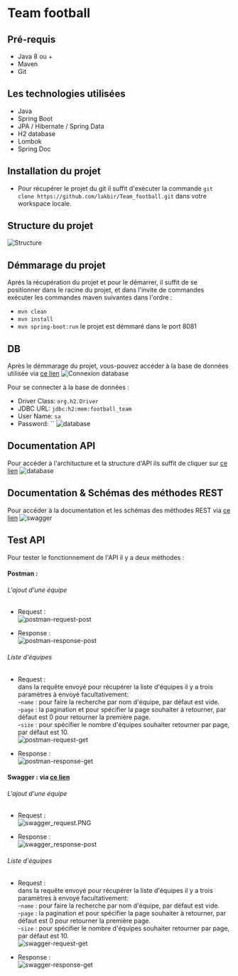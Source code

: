 # Team football

## Pré-requis

  - Java 8 ou +
  - Maven
  - Git

## Les technologies utilisées

  - Java
  - Spring Boot
  - JPA / Hibernate / Spring Data
  - H2 database
  - Lombok
  - Spring Doc
  
## Installation du projet

- Pour récupérer le projet du git il suffit d'exécuter la commande `git clone https://github.com/lakbir/Team_football.git` dans votre workspace locale.

## Structure du projet
![Structure](img/project.PNG)

## Démmarage du projet

Après la récupération du projet et pour le démarrer, il suffit de se positionner dans le racine du projet, et dans l'invite de commandes exécuter les commandes maven suivantes dans l'ordre : 
  - `mvn clean`
  - `mvn install`
  - `mvn spring-boot:run`
le projet est démmaré dans le port 8081

## DB

Après le démmarage du projet, vous-pouvez accéder à la base de données utilisée via [ce lien](http://localhost:8081/h2-console/)
![Connexion database](img/database_connexion.JPG)

Pour se connecter à la base de données : 
 - Driver Class:	`org.h2.Driver`
 - JDBC URL: `jdbc:h2:mem:football_team`
 - User Name: `sa`
 - Password: ``
![database](img/database_H2.JPG)

## Documentation API

Pour accéder à l'architucture et la structure d'API ils suffit de cliquer sur [ce lien](http://localhost:8081/v3/api-docs)
![database](img/api-docs.PNG)

## Documentation & Schémas des méthodes REST

Pour accéder à la documentation et les schémas des méthodes REST via [ce lien](http://localhost:8081/swagger-ui/index.html)
![swagger](img/swagger.PNG)

## Test API

Pour tester le fonctionnement de l'API il y a deux méthodes : 

#### Postman : 

###### L'ajout d'une équipe

  - Request :  
![postman-request-post](img/postman-request-post.PNG)


  - Response :  
![postman-response-post](img/postman-response-post.PNG)

###### Liste d'équipes

  - Request :  
  dans la requête envoyé pour récupérer la liste d'équipes il y a trois paramètres à envoyé facultativement:  
   -`name` : pour faire la recherche par nom d'équipe, par défaut est vide.  
   -`page` : la pagination et pour spécifier la page souhaiter à retourner, par défaut est 0 pour retourner la première page.  
   -`size` : pour spécifier le nombre d'équipes souhaiter retourner par page, par défaut est 10.  
![postman-request-get](img/postman-request-get.PNG)


  - Response :  
![postman-response-get](img/postman-response-get.PNG)

#### Swagger : via [ce lien](http://localhost:8081/swagger-ui/index.html)

###### L'ajout d'une équipe

  - Request :  
![swagger_request.PNG](img/swagger_request.PNG)


  - Response :  
![swagger_response-post](img/swagger_response.PNG)

###### Liste d'équipes

  - Request :  
  dans la requête envoyé pour récupérer la liste d'équipes il y a trois paramètres à envoyé facultativement:  
   -`name` : pour faire la recherche par nom d'équipe, par défaut est vide.  
   -`page` : la pagination et pour spécifier la page souhaiter à retourner, par défaut est 0 pour retourner la première page.  
   -`size` : pour spécifier le nombre d'équipes souhaiter retourner par page, par défaut est 10.  
![swagger-request-get](img/swagger_get.PNG)


  - Response :  
![swagger-response-get](img/swagger_response_get.PNG)


